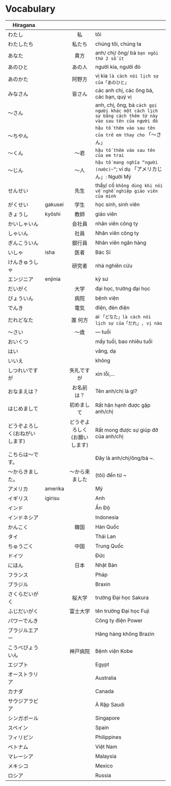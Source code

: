 # Vocabulary

|Hiragana   |   |   | |
|-----------|---|:---:|---|
| わたし| | 私| tôi
| わたしたち| | 私たち| chúng tôi, chúng ta
| あなた| | 貴方| anh/ chị/ ông/ bà `bạn ngôi thứ 2 số ít`
| あのひと| | あの人 | người kia, người đó
| あのかた| | 阿野方| vị kia `là cách nói lịch sự của「あのひと」`
| みなさん| | 皆さん| các anh chị, các ông bà, các bạn, quý vị
| ～さん  | | | anh, chị, ông, bà `cách gọi người khác một cách lịch sự bằng cách thêm từ này vào sau tên của người đó`
| ～ちやん| | | `hậu tố thêm vào sau tên của trẻ em thay cho` 「～さん」
| ～くん  | | ～君 | `hậu tố thêm vào sau tên của em trai`
| ～じん  | |～人| `hậu tố mang nghĩa “người (nước)~”`; ví dụ 「アメリカじん」: Người Mỹ
| せんせい| |先生| thầy/ cố  `không dùng khi nói về nghề nghiệp giáo viên của mình`
| がくせい| gakusei| 学生| học sinh, sinh viên
| きょうし| kyōshi| 教師| giáo viên
| かいしゃいん| | 会社員| nhân viên công ty
| しゃいん| | 社員| Nhân viên công ty
| ぎんこういん| | 銀行員| Nhân viên ngân hàng
| いしゃ| isha| 医者| Bác Sĩ
| けんきゅうしゃ| | 研究者| nhà nghiên cứu
| エンジニア| enjinia| | kỹ sư
| だいがく| | 大学| đại học, trường đại học
| びょういん| | 病院| bệnh viện
| でんき| | 電気| điện, đèn điện
| だれどなた| | 誰 何方| ai `「どなた」là cách nói lịch sự của「だれ」, vị nào`
| ～さい| | ～歳| ― tuổi
| おいくつ| | | mấy tuổi, bao nhiêu tuổi
| はい| | | vâng, dạ
| いいえ| | | không
| しつれいですが| | 失礼ですが| xin lỗi,…
| おなまえは？| | お名前は？| Tên anh/chị là gì?
| はじめまして| | 初めまして| Rất hân hạnh được gặp anh/chị
| どうぞよろしく(おねがいします)| | どうぞよろしく(お願いします)| Rất mong được sự giúp đỡ của anh/chị
| こちらは～です。| | | Đây là anh/chị/ông/bà ~.
| ～からきました。| | ～から来ました| (tôi) đến từ ~
| アメリカ| amerika | | Mỹ
| イギリス| igirisu| | Anh
| インド| | | Ấn Độ
| インドネシア| | | Indonesia
| かんこく| | 韓国| Hàn Quốc
| タイ| | | Thái Lan
| ちゅうごく| | 中国| Trung Quốc
| ドイツ| | | Đức
| にほん| | 日本| Nhật Bản
| フランス| | | Pháp
| ブラジル| | | Braxin
| さくらだいがく| | 桜大学| trường Đại học Sakura
| ふじだいがく| | 富士大学| tên trường Đại học Fuji
| パワーでんき| | | Công ty điện Power
| ブラジルエアー| | | Hãng hàng không Brazin
| こうべびょういん| | 神戸病院| Bệnh viện Kobe
| エジプト| | | Egypt
| オーストラリア| | | Australia
| カナダ| | | Canada
| サウジアラビア| | | Ả Rập Saudi
| シンガポール| | | Singapore
| スペイン| | | Spain
| フィリピン| | | Philippines
| ベトナム| | | Việt Nam
| マレーシア| | | Malaysia
| メキシコ| | | Mexico
| ロシア| | | Russia